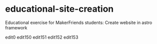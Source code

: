 # educational-site-creation
Educational exercise for MakerFriends students: Create website in astro framework

edit0
edit150
edit151
edit152
edit153
